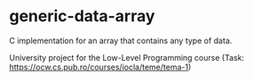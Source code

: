 # generic-data-array

C implementation for an array that contains any type of data. 

University project for the Low-Level Programming course (Task: https://ocw.cs.pub.ro/courses/iocla/teme/tema-1)
